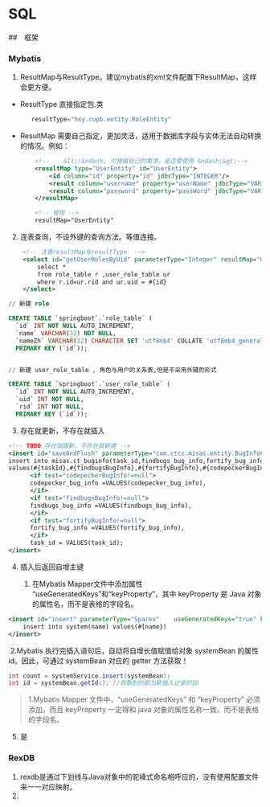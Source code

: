 # SQL

##　框架

### Mybatis
1. ResultMap与ResultType。建议mybatis的xml文件配置下ResultMap，这样会更方便。
  * ResultType 直接指定包.类
    ```java
       resultType="hxy.cupb.entity.RoleEntity"
    ```
  * ResultMap 需要自己指定，更加灵活，适用于数据库字段与实体无法自动转换的情况。例如：
    ```xml
        <!--    &lt;!&ndash; 可根据自己的需求，是否要使用 &ndash;&gt;-->
        <resultMap type="UserEntity" id="UserEntity">
            <id column="id" property="id" jdbcType="INTEGER"/>
            <result column="username" property="userName" jdbcType="VARCHAR"/>
            <result column="password" property="passWord" jdbcType="VARCHAR"/>
        </resultMap>

        <!-- 使用 -->
        resultMap="UserEntity"
    ```
2. 连表查询，不设外键的查询方法。等值连接。

```xml
    <!-- 注意resultMap与resultType  -->
    <select id="getUserRolesByUid" parameterType="Integer" resultMap="UserEntity">
        select *
        from role_table r ,user_role_table ur
        where r.id=ur.rid and ur.uid = #{id}
    </select>
```

```sql
// 新建 role

CREATE TABLE `springboot`.`role_table` (
  `id` INT NOT NULL AUTO_INCREMENT,
  `name` VARCHAR(32) NOT NULL,
  `nameZh` VARCHAR(32) CHARACTER SET 'utf8mb4' COLLATE 'utf8mb4_general_ci' NOT NULL,
  PRIMARY KEY (`id`));


// 新建 user_role_table , 角色与用户的关系表,但是不采用外键的形式

CREATE TABLE `springboot`.`user_role_table` (
  `id` INT NOT NULL AUTO_INCREMENT,
  `uid` INT NOT NULL,
  `rid` INT NOT NULL,
  PRIMARY KEY (`id`));

```
3. 存在就更新，不存在就插入

```xml
<!-- TODO 存在就跟新，不存在就新建 -->
<insert id="saveAndFlush" parameterType="com.ctcc.misas.entity.BugInfoCollectionEntity">
insert into misas.ct_buginfo(task_id,findbugs_bug_info,fortify_bug_info,codepecker_bug_info,merge_bug_info,engine_done)
values(#{taskId},#{findbugsBugInfo},#{fortifyBugInfo},#{codepeckerBugInfo},#{mergeBugInfo},#{engineDone}) ON DUPLICATE KEY UPDATE
      <if test="codepeckerBugInfo!=null">
      codepecker_bug_info =VALUES(codepecker_bug_info),
      </if>
      <if test="findbugsBugInfo!=null">
      findbugs_bug_info =VALUES(findbugs_bug_info),
      </if>
      <if test="fortifyBugInfo!=null">
      fortify_bug_info =VALUES(fortify_bug_info),
      </if>
      task_id = VALUES(task_id);
</insert>
```

4. 插入后返回自增主键

    1. 在Mybatis Mapper文件中添加属性 “useGeneratedKeys”和“keyProperty”，其中 keyProperty 是 Java 对象的属性名，而不是表格的字段名。

```xml
<insert id="insert" parameterType="Spares"    useGeneratedKeys="true" keyProperty="id">
    insert into system(name) values(#{name})
</insert> 
```

​			2.Mybatis 执行完插入语句后，自动将自增长值赋值给对象 systemBean 的属性id。因此，可通过 systemBean 对应的 getter 方法获取！

```java
int count = systemService.insert(systemBean);
int id = systemBean.getId(); //获取到的即为新插入记录的ID 
```

> 1.Mybatis Mapper 文件中，“useGeneratedKeys” 和 “keyProperty” 必须添加，而且 keyProperty 一定得和 java 对象的属性名称一致，而不是表格的字段名。

5. 是



### RexDB

1. rexdb是通过下划线与Java对象中的驼峰式命名相呼应的，没有使用配置文件来一一对应映射。
2. 